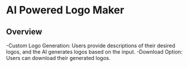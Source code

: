 # AI Powered Logo Maker



## Overview

-Custom Logo Generation: Users provide descriptions of their desired logos, and the AI generates logos based on the input.
-Download Option: Users can download their generated logos.


